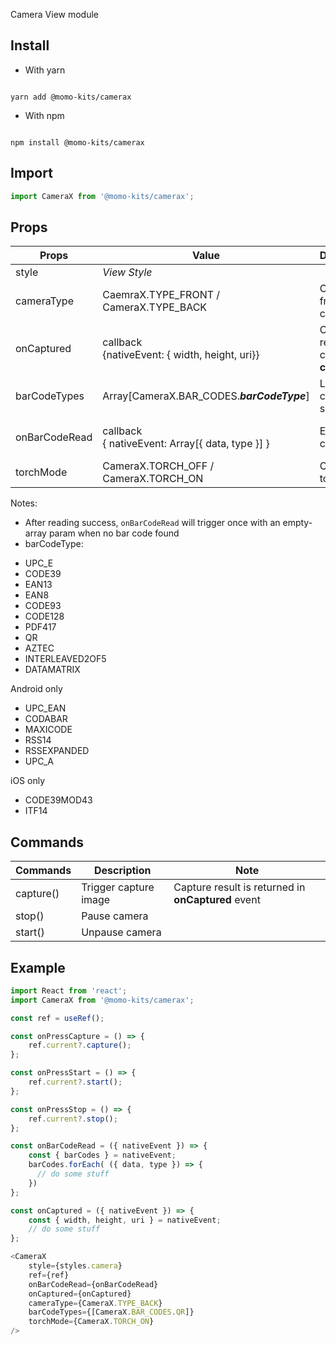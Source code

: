 
<Meta title="Library/CameraX" />

Camera View module

## Install

-   With yarn

```

yarn add @momo-kits/camerax

```

-   With npm

```

npm install @momo-kits/camerax

```

## Import

```js
import CameraX from '@momo-kits/camerax';
```

## Props

| Props         | Value                                                  | Description                            |  Note                                                                                       |
|---------------|--------------------------------------------------------|----------------------------------------|---------------------------------------------------------------------------------------------|
| style         | *View Style*                                           |                                        |                                                                                             |
| cameraType    | CaemraX.TYPE_FRONT / CameraX.TYPE_BACK                 | Control front/back camera              |  default: CameraX.TYPE_FRONT                                                                |
| onCaptured    | callback<br/> {nativeEvent: { width, height, uri}}     | Capture result after call **capture**  |  **width**: (str) img width<br/>**height**: (str) img height<br/>**uri**: (str) image uri   |
| barCodeTypes  | Array[CameraX.BAR_CODES.***barCodeType***]             | List for bar code to scan              |  **barCodeType** see below                                                                  |
| onBarCodeRead | callback<br/> { nativeEvent: Array[{ data, type }] }   | Event bar code read                    |  **data**: (str) code data<br/>**type**: CameraX.BAR_CODES.***barCodeType***<br/>           |
| torchMode     | CameraX.TORCH_OFF / CameraX.TORCH_ON                   | Control torch on/off                   |                                                                                             |

Notes:
* After reading success, `onBarCodeRead` will trigger once with an empty-array param when no bar code found
* barCodeType:
- UPC_E
- CODE39
- EAN13
- EAN8
- CODE93
- CODE128
- PDF417
- QR
- AZTEC
- INTERLEAVED2OF5
- DATAMATRIX

Android only
- UPC_EAN
- CODABAR
- MAXICODE
- RSS14
- RSSEXPANDED
- UPC_A

iOS only
- CODE39MOD43
- ITF14


## Commands

| Commands  | Description           | Note                                               |
|-----------|-----------------------|----------------------------------------------------|
| capture() | Trigger capture image | Capture result is returned in **onCaptured** event |
| stop()    | Pause camera          |                                                    |
| start()   | Unpause camera        |                                                    |

## Example

```js
import React from 'react';
import CameraX from '@momo-kits/camerax';

const ref = useRef();

const onPressCapture = () => {
    ref.current?.capture();
};

const onPressStart = () => {
    ref.current?.start();
};

const onPressStop = () => {
    ref.current?.stop();
};

const onBarCodeRead = ({ nativeEvent }) => {
    const { barCodes } = nativeEvent;
    barCodes.forEach( ({ data, type }) => {
      // do some stuff
    })
};

const onCaptured = ({ nativeEvent }) => {
    const { width, height, uri } = nativeEvent;
    // do some stuff
};

<CameraX
    style={styles.camera}
    ref={ref}
    onBarCodeRead={onBarCodeRead}
    onCaptured={onCaptured}
    cameraType={CameraX.TYPE_BACK}
    barCodeTypes={[CameraX.BAR_CODES.QR]}
    torchMode={CameraX.TORCH_ON}
/>
```
